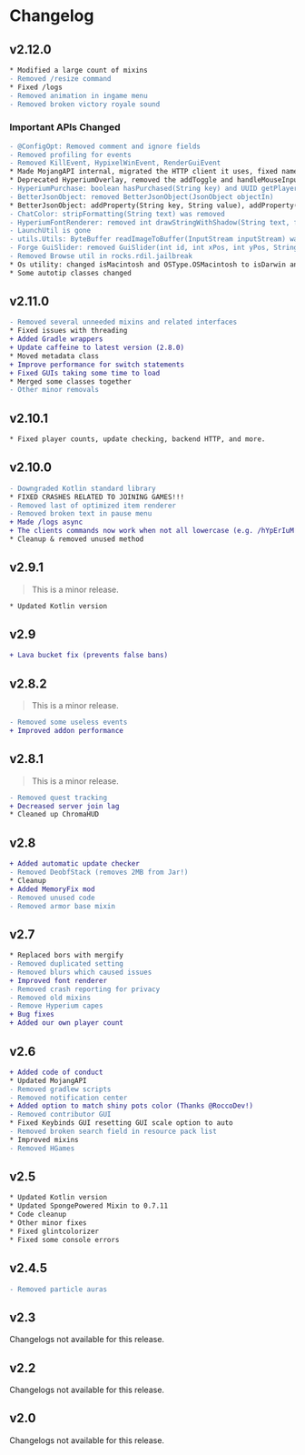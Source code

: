 # Changelog

## v2.12.0

```diff
* Modified a large count of mixins
- Removed /resize command
* Fixed /logs
- Removed animation in ingame menu
- Removed broken victory royale sound
```

### Important APIs Changed

```diff
- @ConfigOpt: Removed comment and ignore fields
- Removed profiling for events
- Removed KillEvent, HypixelWinEvent, RenderGuiEvent
* Made MojangAPI internal, migrated the HTTP client it uses, fixed name histories
* Deprecated HyperiumOverlay, removed the addToggle and handleMouseInput voids
- HyperiumPurchase: boolean hasPurchased(String key) and UUID getPlayerUUID() were removed
- BetterJsonObject: removed BetterJsonObject(JsonObject objectIn)
* BetterJsonObject: addProperty(String key, String value), addProperty(String key, Number value), addProperty(String key, Boolean value) are now voids
- ChatColor: stripFormatting(String text) was removed
- HyperiumFontRenderer: removed int drawStringWithShadow(String text, float x, float y, int color)
- LaunchUtil is gone
- utils.Utils: ByteBuffer readImageToBuffer(InputStream inputStream) was removed
- Forge GuiSlider: removed GuiSlider(int id, int xPos, int yPos, String displayStr, double minVal, double maxVal, double currentVal, ISlider par)
- Removed Browse util in rocks.rdil.jailbreak
* Os utility: changed isMacintosh and OSType.OSMacintosh to isDarwin and OSType.OSDarwin
* Some autotip classes changed
```

## v2.11.0

```diff
- Removed several unneeded mixins and related interfaces
* Fixed issues with threading
+ Added Gradle wrappers
+ Update caffeine to latest version (2.8.0)
* Moved metadata class
+ Improve performance for switch statements
+ Fixed GUIs taking some time to load
* Merged some classes together
- Other minor removals
```

## v2.10.1

```diff
* Fixed player counts, update checking, backend HTTP, and more.
```

## v2.10.0

```diff
- Downgraded Kotlin standard library
* FIXED CRASHES RELATED TO JOINING GAMES!!!
- Removed last of optimized item renderer
- Removed broken text in pause menu
+ Made /logs async
+ The clients commands now work when not all lowercase (e.g. /hYpErIuM or /HYPERIUM work)
* Cleanup & removed unused method
```

## v2.9.1

> This is a minor release.

```diff
* Updated Kotlin version
```

## v2.9

```diff
+ Lava bucket fix (prevents false bans)
```

## v2.8.2

> This is a minor release.

```diff
- Removed some useless events
+ Improved addon performance
```

## v2.8.1

> This is a minor release.

```diff
- Removed quest tracking
+ Decreased server join lag
* Cleaned up ChromaHUD
```

## v2.8

```diff
+ Added automatic update checker
- Removed DeobfStack (removes 2MB from Jar!)
* Cleanup
+ Added MemoryFix mod
- Removed unused code
- Removed armor base mixin
```

## v2.7

```diff
* Replaced bors with mergify
- Removed duplicated setting
- Removed blurs which caused issues
+ Improved font renderer
- Removed crash reporting for privacy
- Removed old mixins
- Remove Hyperium capes
+ Bug fixes
+ Added our own player count
```

## v2.6

```diff
+ Added code of conduct
* Updated MojangAPI
- Removed gradlew scripts
- Removed notification center
+ Added option to match shiny pots color (Thanks @RoccoDev!)
- Removed contributor GUI
* Fixed Keybinds GUI resetting GUI scale option to auto
- Removed broken search field in resource pack list
* Improved mixins
- Removed HGames
```

## v2.5

```diff
* Updated Kotlin version
* Updated SpongePowered Mixin to 0.7.11
* Code cleanup
* Other minor fixes
* Fixed glintcolorizer
* Fixed some console errors
```

## v2.4.5

```diff
- Removed particle auras
```

## v2.3

Changelogs not available for this release.

## v2.2

Changelogs not available for this release.

## v2.0

Changelogs not available for this release.

